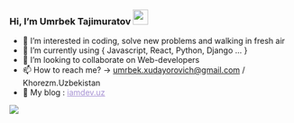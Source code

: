 ###  Hi, I’m Umrbek Tajimuratov <img src="https://media.giphy.com/media/hvRJCLFzcasrR4ia7z/giphy.gif" width="27px" />
- 👀 I’m interested in coding, solve new problems and walking in fresh air
- 🌱 I’m currently using { Javascript, React, Python, Django ... } 
- 💞️ I’m looking to collaborate on Web-developers
- 📫 How to reach me? -> umrbek.xudayorovich@gmail.com / Khorezm.Uzbekistan
- 🔗 My blog : <a target="_blank" href="http://iamdev.uz/" style="color: #A691D4">iamdev.uz</a>
<img src="https://drive.google.com/file/d/1yx7mOtk8NsFcG0gsyxqMUUAgTW2B6ZQz" />
<!---
Umrbek-Xudayorovich-Tajimuratov/Umrbek-Xudayorovich-Tajimuratov is a ✨ special ✨ repository because its `README.md` (this file) appears on your GitHub profile.
You can click the Preview link to take a look at your changes.
--->
